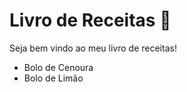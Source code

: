 # Livro de Receitas :book:
Seja bem vindo ao meu livro de receitas!

 - Bolo de Cenoura
- Bolo de Limão
